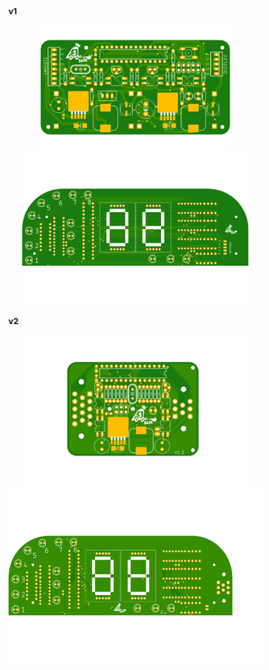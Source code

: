 
### v1

<p align="center">
    <img height="250" src="https://raw.githubusercontent.com/ViniciusGambi/LondriBajaEletronics2019/main/pcbs/v1/mainboard/renders/manufacturing.png">
    <img height="300" src="https://raw.githubusercontent.com/ViniciusGambi/LondriBajaEletronics2019/main/pcbs/v1/display/renders/manufacturing.png">
</p>

### v2

<p align="center">
    <img height="300" src="https://raw.githubusercontent.com/ViniciusGambi/LondriBajaEletronics2019/main/pcbs/v2/mainboard/export/renders/new-mainboard-top.png">
    <img height="350" src="https://raw.githubusercontent.com/ViniciusGambi/LondriBajaEletronics2019/main/pcbs/v2/display/export/renders/bottom.png">
</p>